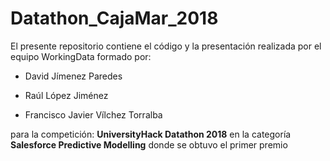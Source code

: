 # Datathon_CajaMar_2018

El presente repositorio contiene el código y la presentación realizada por el equipo WorkingData formado por:

* David Jímenez Paredes

* Raúl López Jiménez

* Francisco Javier Vílchez Torralba

para la competición: **UniversityHack Datathon 2018** en la categoría **Salesforce Predictive Modelling** donde se obtuvo el primer premio
